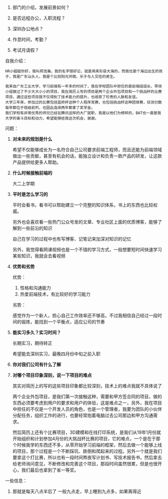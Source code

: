 1. 部门的介绍，发展前景如何？

   

2. 是否远程办公，入职流程？

   

3. 深圳办公地点？

   

4. 作息时间，考勤？

   

5. 考试月请假？




自我介绍：

```
HR小姐姐你好，我叫郑浩瀚，我的名字很好记，就是用来形容大海的，而我也是个海边出生的孩子，我是广东汕头人，我是个比较阳光开朗、乐于与人交往的男生。

我来自广东工业大学，学习前端有一年多的时间了，我在学校团队中担任的是前端组组长，带领小组做过了不少大大小小的项目，我在简历上写的项目是两个企业外包项目和一个挑战杯的比赛项目，通过这些项目我不仅得到了技术能力的提升，也收获了珍贵的人脉和友谊。
大学三年来，参加过的比赛包括蓝桥杯这种个人程序竞赛，也包括挑战杯这种团体赛，综测分数每年都位于班级前列，也因此连续两年都拿了奖学金。
我们学校有非常优秀的师兄已经在腾讯这样的大厂就职，我是以他们为榜样的，BAT也一直是我大学的奋斗目标和动力，希望能够给我这次机会，谢谢。
```

问题：

1. **对未来的规划是什么**

   希望不仅能够成长为一名符合自己公司要求前端工程师，而且还能为前端领域做出一些贡献，甚至有机会的话，能独立设计和负责一款产品的研发，让这款产品提供给更多人帮助。

2. **什么时候接触前端的**

   大二上学期

3. **平时是怎么学习的**

   平时会看书，看书可以帮助建立一个完整的知识体系，书上的东西也比较权威。

   另外也会喜欢看一些热门公众号发的文章、专业社区上面的优质博客，能够了解到一些前沿的知识

   自己在学习的过程中也有写博客、记笔记来加深对知识的记忆

   另外，我觉得看网课视频也是一个不错的学习方式，一般想要短时间快速学习某些知识，我就会去看视频

4. **优势和劣势**

   优势：

   1. 性格和沟通能力
   2. 热爱前端技术，有比较好的学习能力

   劣势：

   感觉作为一个新人，担心自己工作效率还不够高，不过我相信自己经过一段时间的锻炼，能找到一个平衡点，适应公司的节奏

5. **能实习多久？实习时间？**

   长期实习，期待转正

   希望能去深圳实习，最晚四月份中旬之前入职

6. **你对我们公司有什么了解**

   
  
7. **对哪个项目印象深刻，说一下项目的难点**

   其实对简历上的写的这些项目印象都比较深刻，技术上的难点我就不具体说了

   两个企业外包项目，是我们第一次接触这种，需要和甲方签合同的项目，做的东西必须要考虑到用户的要求和用户的体验，这是难点之一，另外，我在项目中担任的不仅是一个开发人员的角色，也是一个管理者，我要为团队的小伙伴分配任务，组织工作的进行，也要经常抱着电脑过去公司那边和甲方沟通需求。

   然后简历上还有个比赛项目，3D建模和在线打印系统，是我们从19年1月份就开始组织和计划参加4月份的大挑战杯比赛的项目，它的难点，一个是在于那个时候我学的东西还不多，从零开始学习前端的框架，然后去做一个能够上线的项目，那个过程是一个不断踩坑、跌倒和爬起来的过程。另外一个就是我们要拿这个打比赛，所以也有一段时间熬夜写计划书、写技术报告书，然后拿去给老师询问意见，不断修改和完善这个项目，那段时间虽然很累，但是也很开心，我们最后也拿到了省一等奖。













一些信息：

1. 那就是每天八点半后了 一般九点走，早上睡到九点多，如果离得近